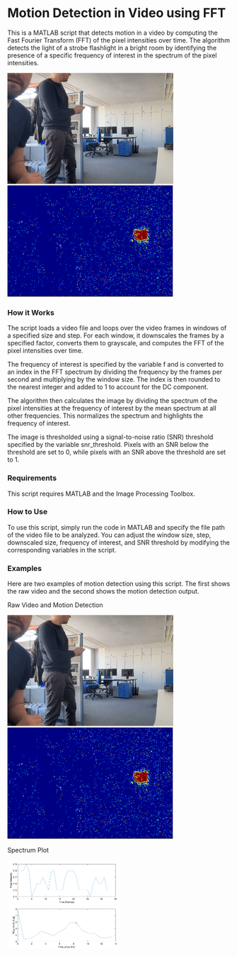 # Motion Detection in Video using FFT

This is a MATLAB script that detects motion in a video by computing the Fast Fourier Transform (FFT) of the pixel intensities over time. The algorithm detects the light of a strobe flashlight in a bright room by identifying the presence of a specific frequency of interest in the spectrum of the pixel intensities.

<img src="raw.gif" alt="raw" style="width: 200pix;"/><img src="detection.gif" alt="detection" style="width: 200pix;"/>

### How it Works
The script loads a video file and loops over the video frames in windows of a specified size and step. For each window, it downscales the frames by a specified factor, converts them to grayscale, and computes the FFT of the pixel intensities over time.

The frequency of interest is specified by the variable f and is converted to an index in the FFT spectrum by dividing the frequency by the frames per second and multiplying by the window size. The index is then rounded to the nearest integer and added to 1 to account for the DC component.

The algorithm then calculates the image by dividing the spectrum of the pixel intensities at the frequency of interest by the mean spectrum at all other frequencies. This normalizes the spectrum and highlights the frequency of interest.

The image is thresholded using a signal-to-noise ratio (SNR) threshold specified by the variable snr_threshold. Pixels with an SNR below the threshold are set to 0, while pixels with an SNR above the threshold are set to 1.

### Requirements
This script requires MATLAB and the Image Processing Toolbox.

### How to Use
To use this script, simply run the code in MATLAB and specify the file path of the video file to be analyzed. You can adjust the window size, step, downscaled size, frequency of interest, and SNR threshold by modifying the corresponding variables in the script.

### Examples
Here are two examples of motion detection using this script. The first shows the raw video and the second shows the motion detection output.

Raw Video and Motion Detection


<img src="raw.gif" alt="raw" style="width: 200pix;"/>

<img src="detection.gif" alt="detection" style="width: 200pix;"/>

Spectrum Plot

<img src="spectrum.png" alt=" spectrum" style="width: 50%;"/>
